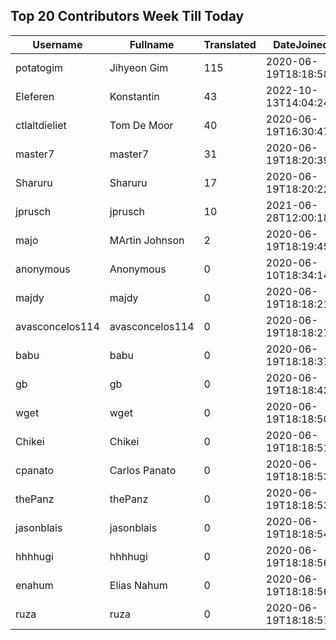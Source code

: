 ## Top 20 Contributors Week Till Today ##
|Username|Fullname|Translated|DateJoined|Language|
|--------|--------|----------|----------|-------|
|potatogim|Jihyeon Gim|115|2020-06-19T18:18:58.|ko|
|Eleferen|Konstantin|43|2022-10-13T14:04:24Z|ru|
|ctlaltdieliet|Tom De Moor|40|2020-06-19T16:30:47Z|nl|
|master7|master7|31|2020-06-19T18:20:39.|pl|
|Sharuru|Sharuru|17|2020-06-19T18:20:22.|zh_Hans|
|jprusch|jprusch|10|2021-06-28T12:00:18.|de|
|majo|MArtin Johnson|2|2020-06-19T18:19:45Z|sv|
|anonymous|Anonymous|0|2020-06-10T18:34:14.||
|majdy|majdy|0|2020-06-19T18:18:21.||
|avasconcelos114|avasconcelos114|0|2020-06-19T18:18:27Z||
|babu|babu|0|2020-06-19T18:18:37.||
|gb|gb|0|2020-06-19T18:18:43.||
|wget|wget|0|2020-06-19T18:18:50Z|ro|
|Chikei|Chikei|0|2020-06-19T18:18:51Z|zh_Hant|
|cpanato|Carlos Panato|0|2020-06-19T18:18:53Z||
|thePanz|thePanz|0|2020-06-19T18:18:53Z||
|jasonblais|jasonblais|0|2020-06-19T18:18:54Z||
|hhhhugi|hhhhugi|0|2020-06-19T18:18:56.||
|enahum|Elias  Nahum|0|2020-06-19T18:18:56Z|es|
|ruza|ruza|0|2020-06-19T18:18:57.||
